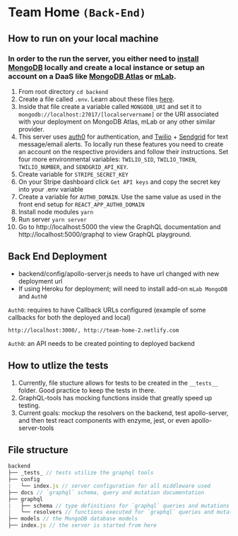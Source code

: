 # Team Home `(Back-End)`

## How to run on your local machine

### In order to the run the server, you either need to [install MongoDB](https://docs.mongodb.com/v3.2/administration/install-community/) locally and create a local instance or setup an account on a DaaS like [MongoDB Atlas](https://docs.atlas.mongodb.com/getting-started/) or [mLab](https://docs.mlab.com/connecting/).

1. From root directory `cd backend`
2. Create a file called `.env`. Learn about these files [here](https://medium.freecodecamp.org/nodejs-custom-env-files-in-your-apps-fa7b3e67abe1).
3. Inside that file create a variable called `MONGODB_URI` and set it to `mongodb://localhost:27017/[localservername]` or the URI associated with your deployment on MongoDB Atlas, mLab or any other similar provider.
4. This server uses [auth0](https://auth0.com/) for authentication, and [Twilio](https://www.twilio.com/) + [Sendgrid](https://sendgrid.com/) for text message/email alerts. To locally run these features you need to create an account on the respective providers and follow their instructions. Set four more environmental variables: `TWILIO_SID`, `TWILIO_TOKEN`, `TWILIO_NUMBER`, and `SENDGRID_API_KEY`.
5. Create variable for `STRIPE_SECRET_KEY`
6. On your Stripe dashboard click `Get API keys` and copy the secret key into your .env variable
7. Create a variable for `AUTH0_DOMAIN`. Use the same value as used in the front end setup for `REACT_APP_AUTH0_DOMAIN`
8. Install node modules `yarn`
9. Run server `yarn server`
10. Go to http://localhost:5000 the view the GraphQL documentation and http://localhost:5000/graphql to view GraphQL playground.

## Back End Deployment

- backend/config/apollo-server.js needs to have url changed with new deployment url
- If using Heroku for deployment; will need to install add-on `mLab MongoDB` and `Auth0`

`Auth0`: requires to have Callback URLs configured (example of some callbacks for both the deployed and local)

`http://localhost:3000/, http://team-home-2.netlify.com`

`Auth0`: an API needs to be created pointing to deployed backend

## How to utlize the tests

1. Currently, file stucture allows for tests to be created in the `__tests__` folder. Good practice to keep the tests in there.
2. GraphQL-tools has mocking functions inside that greatly speed up testing.
3. Current goals: mockup the resolvers on the backend, test apollo-server, and then test react components with enzyme, jest, or even apollo-server-tools

## File structure

```javascript
backend
├── _tests_ // tests utilize the graphql tools
├── config
|   └── index.js // server configuration for all middleware used
├── docs // `graphql` schema, query and mutation documentation
├── graphql
|   ├── schema // type definitions for `graphql` queries and mutations
|   └── resolvers // functions executed for `graphql` queries and mutations
├── models // the MongoDB database models
├── index.js // the server is started from here
```
